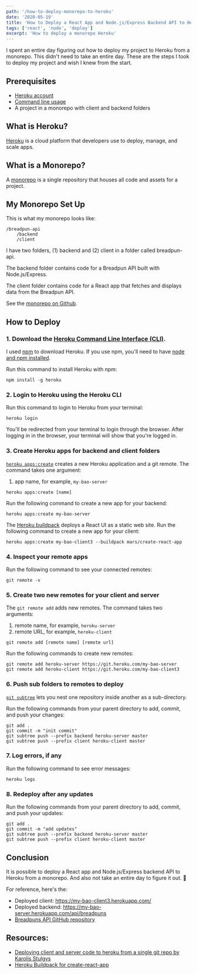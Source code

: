 ```yaml
---
path: '/how-to-deploy-monorepo-to-heroku'
date: '2020-05-19'
title: 'How to Deploy a React App and Node.js/Express Backend API to Heroku From a Monorepo'
tags: ['react', 'node', 'deploy']
excerpt: 'How to deploy a monorepo Heroku'
---
```


I spent an entire day figuring out how to deploy my project to Heroku from a monorepo. This didn't need to take an entire day. These are the steps I took to deploy my project and wish I knew from the start.

## Prerequisites

- [Heroku account](https://signup.heroku.com/)
- [Command line usage](https://www.taniarascia.com/how-to-use-the-command-line-for-apple-macos-and-linux/)
- A project in a monorepo with client and backend folders

## What is Heroku?

[Heroku](https://www.heroku.com/about) is a cloud platform that developers use to deploy, manage, and scale apps.

## What is a Monorepo?

A [monorepo](https://en.wikipedia.org/wiki/Monorepo) is a single repository that houses all code and assets for a project.

## My Monorepo Set Up

This is what my monorepo looks like:

```shell
/breadpun-api
    /backend
    /client
```

I have two folders, (1) backend and (2) client in a folder called breadpun-api.

The backend folder contains code for a Breadpun API built with Node.js/Express.

The client folder contains code for a React app that fetches and displays data from the Breadpun API.

See the [monorepo on Github](https://github.com/sophi-li/breadpun-api).

## How to Deploy

### 1. Download the [Heroku Command Line Interface (CLI)](https://devcenter.heroku.com/articles/heroku-cli).

I used [npm](https://www.npmjs.com/get-npm) to download Heroku. If you use npm, you'll need to have [node and npm installed](https://www.taniarascia.com/how-to-install-and-use-node-js-and-npm-mac-and-windows/).

Run this command to install Heroku with npm:

```shell
npm install -g heroku
```

### 2. Login to Heroku using the Heroku CLI

Run this command to login to Heroku from your terminal:

```shell
heroku login
```

You'll be redirected from your terminal to login through the browser. After logging in in the browser, your terminal will show that you're logged in.

### 3. Create Heroku apps for backend and client folders

[`heroku apps:create`](https://devcenter.heroku.com/articles/creating-apps) creates a new Heroku application and a git remote. The command takes one argument:

1. app name, for example, `my-bao-server`

```shell
heroku apps:create [name]
```

Run the following command to create a new app for your backend:

```shell
heroku apps:create my-bao-server
```

The [Heroku buildpack](https://github.com/mars/create-react-app-buildpack?fbclid=IwAR3wKqnphyxs-s7pMogM4nu98694Rt-jwh1GOLxoOSyoq_2kkURIBzg2RwY) deploys a React UI as a static web site. Run the following command to create a new app for your client:

```shell
heroku apps:create my-bao-client3 --buildpack mars/create-react-app
```

### 4. Inspect your remote apps

Run the following command to see your connected remotes:

```shell
git remote -v
```

### 5. Create two new remotes for your client and server

The `git remote add` adds new remotes. The command takes two arguments:

1. remote name, for example, `heroku-server`
2. remote URL, for example, `heroku-client`

```shell
git remote add [remote name] [remote url]
```

Run the following commands to create new remotes:

```shell
git remote add heroku-server https://git.heroku.com/my-bao-server
git remote add heroku-client https://git.heroku.com/my-bao-client3
```

### 6. Push sub folders to remotes to deploy

[`git subtree`](https://www.atlassian.com/git/tutorials/git-subtree) lets you nest one repository inside another as a sub-directory.

Run the following commands from your parent directory to add, commit, and push your changes:

```shell
git add .
git commit -m "init commit"
git subtree push --prefix backend heroku-server master
git subtree push --prefix client heroku-client master
```

### 7. Log errors, if any

Run the following command to see error messages:

```shell
heroku logs
```

### 8. Redeploy after any updates

Run the following commands from your parent directory to add, commit, and push your updates:

```shell
git add .
git commit -m "add updates"
git subtree push --prefix backend heroku-server master
git subtree push --prefix client heroku-client master
```

## Conclusion

It is possible to deploy a React app and Node.js/Express backend API to Heroku from a monorepo. And also not take an entire day to figure it out. 🤪

For reference, here's the:

- Deployed client: https://my-bao-client3.herokuapp.com/
- Deployed backend: https://my-bao-server.herokuapp.com/api/breadpuns
- [Breadpuns API GitHub repository](https://github.com/sophi-li/breadpun-api)

## Resources:

- [Deploying client and server code to heroku from a single git repo by Karolis Stulgys](https://medium.com/karolis-stulgys/deploy-client-and-server-code-to-heroku-from-a-single-git-repo-44c5b65da10a)
- [Heroku Buildpack for create-react-app](https://github.com/mars/create-react-app-buildpack?fbclid=IwAR3wKqnphyxs-s7pMogM4nu98694Rt-jwh1GOLxoOSyoq_2kkURIBzg2RwY)

